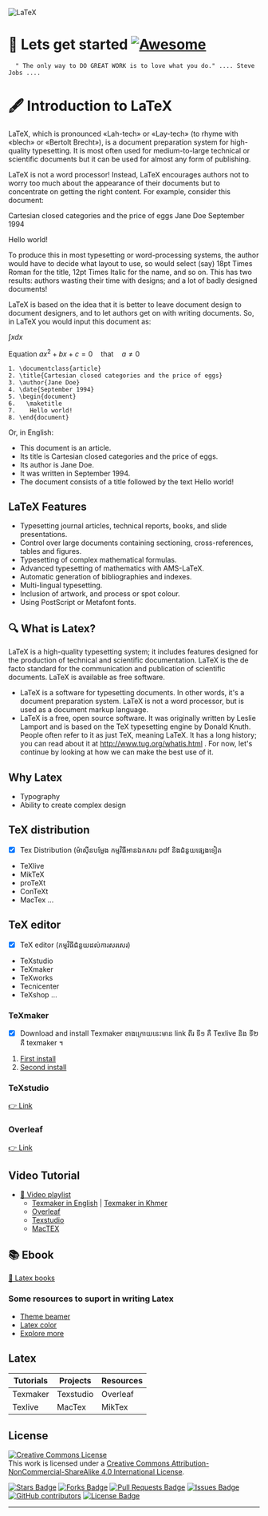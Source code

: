 ![LaTeX](https://user-images.githubusercontent.com/85992213/180629165-8dd867a5-7ab0-46cd-89e4-c4c6ccd70554.png)
# 🚀 Lets get started   [![Awesome](https://cdn.rawgit.com/sindresorhus/awesome/d7305f38d29fed78fa85652e3a63e154dd8e8829/media/badge.svg)](https://github.com/sindresorhus/awesome)
      " The only way to DO GREAT WORK is to love what you do." .... Steve Jobs .... 

# 🖋 Introduction to LaTeX
LaTeX, which is pronounced «Lah-tech» or «Lay-tech» (to rhyme with «blech» or «Bertolt Brecht»), is a document preparation system for high-quality typesetting. It is most often used for medium-to-large technical or scientific documents but it can be used for almost any form of publishing.

LaTeX is not a word processor! Instead, LaTeX encourages authors not to worry too much about the appearance of their documents but to concentrate on getting the right content. For example, consider this document:

Cartesian closed categories and the price of eggs
Jane Doe
September 1994

Hello world!

To produce this in most typesetting or word-processing systems, the author would have to decide what layout to use, so would select (say) 18pt Times Roman for the title, 12pt Times Italic for the name, and so on. This has two results: authors wasting their time with designs; and a lot of badly designed documents!

LaTeX is based on the idea that it is better to leave document design to document designers, and to let authors get on with writing documents. So, in LaTeX you would input this document as:

$\int xdx$

Equation $ax^2+bx+c=0 \quad\text{that}\quad a\neq 0$
```
1. \documentclass{article}
2. \title{Cartesian closed categories and the price of eggs}
3. \author{Jane Doe}
4. \date{September 1994}
5. \begin{document}
6.   \maketitle
7.    Hello world!
8. \end{document}
```
Or, in English:

- This document is an article.
- Its title is Cartesian closed categories and the price of eggs.
- Its author is Jane Doe.
- It was written in September 1994.
- The document consists of a title followed by the text Hello world!
## LaTeX Features
- Typesetting journal articles, technical reports, books, and slide presentations.
- Control over large documents containing sectioning, cross-references, tables and figures.
- Typesetting of complex mathematical formulas.
- Advanced typesetting of mathematics with AMS-LaTeX.
- Automatic generation of bibliographies and indexes.
- Multi-lingual typesetting.
- Inclusion of artwork, and process or spot colour.
- Using PostScript or Metafont fonts.

## 🔍 What is Latex?
LaTeX is a high-quality typesetting system; it includes features designed for the production of technical and scientific documentation. LaTeX is the de facto standard for the communication and publication of scientific documents. LaTeX is available as free software.
- LaTeX is a software for typesetting documents. In other words, it's a document preparation system. LaTeX is not a word processor, but is used as a document markup language.
- LaTeX is a free, open source software. It was originally written by Leslie Lamport and is based on the TeX typesetting engine by Donald Knuth. People often refer to it as just TeX, meaning LaTeX. It has a long history; you can read about it at http://www.tug.org/whatis.html . For now, let's continue by looking at how we can make the best use of it.

## Why Latex
- Typography
- Ability to create complex design 
## TeX distribution
- [x] Tex Distribution (ម៉ាសុីនបម្លែង កម្មវិធីអានឯកសារ pdf និងជំនួយផ្សេងទៀត
- TeXlive
- MikTeX
- proTeXt
- ConTeXt
- MacTex ...
## TeX editor
- [x] TeX editor (កម្មវិធីជំនួយដល់ការសរសេរ)
- TeXstudio
- TeXmaker
- TeXworks
- Tecnicenter
- TeXshop ...

### TeXmaker
- [x] Download and install Texmaker  ខាងក្រោយនេះមាន link ពីរ ទី១ គឺ Texlive និង ទី២ គឺ texmaker ។
1. [First install](https://download.nus.edu.sg/mirror/ctan/systems/texlive/Images/?fbclid=IwAR1RT_G2XN_rmiCHa-mr8dfiT_sb2lr-SSjIh9_tyta3w_h8PeD1EdrNP24)
2. [Second install](https://www.xm1math.net/texmaker/download.html?fbclid=IwAR3u4GnunTHSrjCkIKhgcwsWtrA-Ub1cy72y8jKx__phr7LWObthW60p2_4) 
### TeXstudio
[👉 Link](https://www.texstudio.org/)

### Overleaf
[👉 Link](https://www.overleaf.com/project)
## Video Tutorial
- [ 🎥 Video playlist]()
    * [Texmaker in English](https://www.youtube.com/playlist?list=PL1D4EAB31D3EBC449) | [Texmaker in Khmer](https://www.youtube.com/playlist?list=PLWM_YBhktZmz_hR14G5KfDtGJz_6AQehv)
    * [Overleaf](https://www.youtube.com/playlist?list=PLHXZ9OQGMqxcWWkx2DMnQmj5os2X5ZR73)
    * [Texstudio](https://www.youtube.com/playlist?list=PLknjcpwMhvSgauKyhScPiQGW9H4V0EKj5)
    * [MacTEX](https://www.youtube.com/watch?v=VhmkLrOjLsw&list=RDCMUCwRXb5dUK4cvsHbx-rGzSgw&start_radio=1&rv=VhmkLrOjLsw&t=25)
## 📚 Ebook 
[ 📖 Latex books](https://drive.google.com/drive/folders/1a8CkV7VCsjNmiAWlJtG7cWF5viTBxyPV?usp=sharing)
### Some resources to suport in writing Latex
- [Theme beamer](https://mpetroff.net/files/beamer-theme-matrix/)
- [Latex color](http://latexcolor.com/)
- [Explore more](https://www.latex-project.org/)
## Latex

| Tutorials | Projects | Resources |
| --- | --- | --- |
| Texmaker | Texstudio | Overleaf |
| Texlive | MacTex | MikTex |
## License
<a rel="license" href="http://creativecommons.org/licenses/by-nc-sa/4.0/"><img alt="Creative Commons License" style="border-width:0" src="https://i.creativecommons.org/l/by-nc-sa/4.0/88x31.png" /></a><br />This work is licensed under a <a rel="license" href="http://creativecommons.org/licenses/by-nc-sa/4.0/">Creative Commons Attribution-NonCommercial-ShareAlike 4.0 International License</a>.

<a href="https://github.com/Tontan-Hak/LaTeX/stargazers"><img src="https://img.shields.io/github/stars/Tontan-Hak/LaTeX" alt="Stars Badge"/></a>
<a href="https://github.com/Tontan-Hak/LaTeX/network/members"><img src="https://img.shields.io/github/forks/Tontan-Hak/LaTeX" alt="Forks Badge"/></a>
<a href="https://github.com/Tontan-Hak/LaTeX/pulls"><img src="https://img.shields.io/github/issues-pr/Tontan-Hak/LaTeX" alt="Pull Requests Badge"/></a>
<a href="https://github.com/Tontan-Hak/LaTeX/issues"><img src="https://img.shields.io/github/issues/Tontan-Hak/LaTeX" alt="Issues Badge"/></a>
<a href="https://github.com/Tontan-Hak/LaTeX/graphs/contributors"><img alt="GitHub contributors" src="https://img.shields.io/github/contributors/Tontan-Hak/LaTeX?color=2b9348"></a>
<a href="https://github.com/Tontan-Hak/LaTeX/blob/main/license"><img src="https://img.shields.io/github/license/Tontan-Hak/LaTeX?color=2b9348" alt="License Badge"/></a>

--- 


